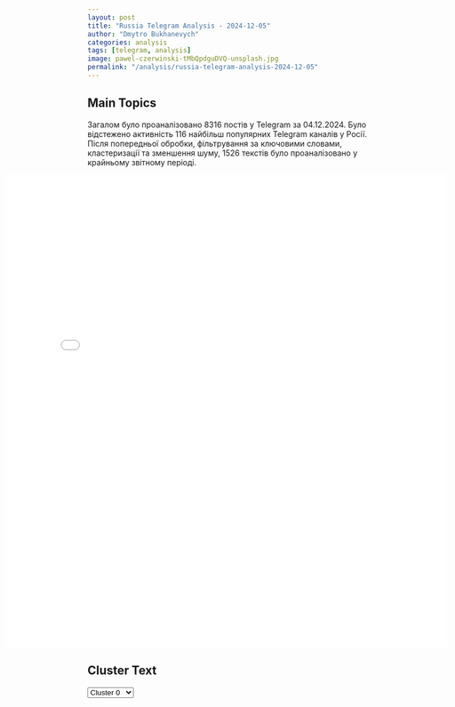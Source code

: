 ```yaml
---
layout: post
title: "Russia Telegram Analysis - 2024-12-05"
author: "Dmytro Bukhanevych"
categories: analysis
tags: [telegram, analysis]
image: pawel-czerwinski-tMbQpdguDVQ-unsplash.jpg
permalink: "/analysis/russia-telegram-analysis-2024-12-05"
---
```


<style>
    /* Adjusting iframe-container styles */
    .wide-iframe-container {
        width: calc(100% + 30vw);  /* Extending the width */
        margin-left: -15vw;       /* Negative margin to push to the left */
        overflow: hidden;         /* In case the iframe content spills over */
    }

    .wide-iframe-container iframe {
        width: 100%;  /* Making the iframe take the full width of its container */
        border: none; /* Removing any borders from the iframe */
    }

    /* Toggle mechanism */
    .hidden {
        display: none;
    }
    
    .show-content-target:checked + .show-content {
        display: block;
    }
</style>

<h2>Main Topics</h2>
<p>Загалом було проаналізовано 8316 постів у Telegram за 04.12.2024. Було відстежено активність 116 найбільш популярних Telegram каналів у Росії. Після попередньої обробки, фільтрування за ключовими словами, кластеризації та зменшення шуму, 1526 текстів було проаналізовано у крайньому звітному періоді.</p>
<!-- Embedding Main Plotly Visualization -->
<div class="wide-iframe-container">
    <iframe src="{{site.baseurl}}/visualizations/2024-12-05/fig_topics_time.html" height="850"></iframe>
</div>


<h2>Cluster Text</h2>

<!-- Dropdown to select a cluster -->
<select id="clusterSelector" onchange="displayClusterText()">
<option value="0">Cluster 0</option><option value="1">Cluster 1</option><option value="2">Cluster 2</option><option value="3">Cluster 3</option><option value="4">Cluster 4</option><option value="5">Cluster 5</option><option value="6">Cluster 6</option><option value="7">Cluster 7</option><option value="8">Cluster 8</option><option value="9">Cluster 9</option><option value="10">Cluster 10</option><option value="11">Cluster 11</option><option value="12">Cluster 12</option><option value="13">Cluster 13</option><option value="14">Cluster 14</option><option value="15">Cluster 15</option>
</select>

<!-- Display area for the selected cluster's text -->
<div id="clusterTextDisplay" class="hidden"></div>

<script type="text/javascript">
    var clusterDetails = {"0": "<b>Total Posts:</b> 176<br><b>Date:</b> 2024-12-04 22:55:32+00:00<br><b>Author:</b> radarrussiia<br><b>Link:</b> https://t.me/s/radarrussiia/15707<br><b>Subscribers:</b> 549716<br><b>Text:</b> \u0422\u0435\u043a\u0441\u0442: \u0412\u043e\u0440\u043e\u043d\u0435\u0436\u0441\u043a\u0430\u044f \u043e\u0431\u043b\u0430\u0441\u0442\u044c - \u043e\u043f\u0430\u0441\u043d\u043e\u0441\u0442\u044c \u0411\u041f\u041b\u0410.\u2757\ufe0f\u0420\u0430\u0434\u0430\u0440 \u043f\u043e \u0432\u0441\u0435\u0439 \u0420\u043e\u0441\u0441\u0438\u0438 - @radarrussiia", "1": "<b>Total Posts:</b> 311<br><b>Date:</b> 2024-12-04 05:50:01+00:00<br><b>Author:</b> rlz_the_kraken<br><b>Link:</b> https://t.me/s/rlz_the_kraken/73059<br><b>Subscribers:</b> 402962<br><b>Text:</b> \u0422\u0435\u043a\u0441\u0442: \u2757\ufe0f \u041a\u0430\u0440\u043b\u0441\u043e\u043d \u043f\u0440\u0438\u0435\u0445\u0430\u043b \u0432 \u041c\u043e\u0441\u043a\u0432\u0443, \u0447\u0442\u043e\u0431\u044b \u0432\u0437\u044f\u0442\u044c \u0438\u043d\u0442\u0435\u0440\u0432\u044c\u044e \u0441 \u041b\u0430\u0432\u0440\u043e\u0432\u044b\u043c, \u0438 \u043d\u0430\u0432\u0430\u043b\u0438\u043b \u0431\u0430\u0437\u044b:\u2796 \u0410\u0434\u043c\u0438\u043d\u0438\u0441\u0442\u0440\u0430\u0446\u0438\u044f \u0411\u0430\u0439\u0434\u0435\u043d\u0430 \u0442\u043e\u043b\u043a\u0430\u0435\u0442 \u0421\u0428\u0410 \u043a \u044f\u0434\u0435\u0440\u043d\u043e\u043c\u0443 \u043a\u043e\u043d\u0444\u043b\u0438\u043a\u0442\u0443\u2796 \u0421\u0435\u0439\u0447\u0430\u0441 \u043c\u044b \u0431\u043b\u0438\u0436\u0435 \u043a \u044f\u0434\u0435\u0440\u043d\u043e\u0439 \u0432\u043e\u0439\u043d\u0435, \u0447\u0435\u043c \u043a\u043e\u0433\u0434\u0430-\u043b\u0438\u0431\u043e \u0432 \u0438\u0441\u0442\u043e\u0440\u0438\u0438, \u0434\u0430\u0436\u0435 \u0447\u0435\u043c \u043f\u0440\u0438 \u041a\u0430\u0440\u0438\u0431\u0441\u043a\u043e\u043c \u043a\u0440\u0438\u0437\u0438\u0441\u0435\u2796 \u041d\u0438\u043a\u0442\u043e \u043d\u0435 \u0437\u0430\u043d\u0438\u043c\u0430\u0435\u0442\u0441\u044f \u0443\u0440\u0435\u0433\u0443\u043b\u0438\u0440\u043e\u0432\u0430\u043d\u0438\u0435\u043c, \u0422\u043e\u043d\u0438 \u0411\u043b\u0438\u043d\u043a\u0435\u043d \u0440\u0430\u0437\u043e\u0440\u0432\u0430\u043b \u0432\u0441\u0435 \u043a\u043e\u043d\u0442\u0430\u043a\u0442\u044b\u2796 \u041c\u044b \u043f\u044b\u0442\u0430\u043b\u0438\u0441\u044c \u0431\u043e\u043b\u044c\u0448\u0435 \u0433\u043e\u0434\u0430 \u043f\u043e\u043b\u0443\u0447\u0438\u0442\u044c \u0438\u043d\u0442\u0435\u0440\u0432\u044c\u044e \u0441 \u0417\u0435\u043b\u0435\u043d\u0441\u043a\u0438\u043c, \u043d\u043e \u0430\u043c\u0435\u0440\u0438\u043a\u0430\u043d\u0441\u043a\u043e\u0435 \u043f\u043e\u0441\u043e\u043b\u044c\u0441\u0442\u0432\u043e \u0432 \u041a\u0438\u0435\u0432\u0435 \u0437\u0430\u043f\u0440\u0435\u0442\u0438\u043b\u043e \u0435\u043c\u0443 \u0434\u0430\u0432\u0430\u0442\u044c \u0438\u043d\u0442\u0435\u0440\u0432\u044c\u044e. \u0421 CNN \u043c\u043e\u0436\u043d\u043e, \u0441 \u0422\u0430\u043a\u0435\u0440\u043e\u043c \u043d\u0435\u043b\u044c\u0437\u044f.\u2796 \u0415\u0441\u0442\u044c \u043b\u0438 \u0441\u043f\u043e\u0441\u043e\u0431 \u0432\u0435\u0440\u043d\u0443\u0442\u044c \u0420\u043e\u0441\u0441\u0438\u044e \u0441 \u0412\u043e\u0441\u0442\u043e\u043a\u0430 \u043d\u0430 \u0417\u0430\u043f\u0430\u0434?\u041e\u0447\u0435\u043d\u044c \u043b\u044e\u0431\u043e\u043f\u044b\u0442\u043d\u044b\u0435 \u0437\u0430\u044f\u0432\u043b\u0435\u043d\u0438\u044f. \u041e\u0441\u043e\u0431\u0435\u043d\u043d\u043e \u043f\u0440\u043e \u0442\u043e, \u0447\u0442\u043e \u0417\u0435\u043b\u0435\u043d\u0441\u043a\u0438\u0439, \u0441\u0442\u0440\u043e\u044f\u0449\u0438\u0439 \u0438\u0437 \u0441\u0435\u0431\u044f \u043f\u043e\u0442\u0443\u0436\u043d\u043e\u0433\u043e \u043c\u0438\u0440\u043e\u0432\u043e\u0433\u043e \u043b\u0438\u0434\u0435\u0440\u0430, \u043d\u0435 \u043c\u043e\u0436\u0435\u0442 \u0434\u0430\u0442\u044c \u0438\u043d\u0442\u0435\u0440\u0432\u044c\u044e \u0438\u0437-\u0437\u0430 \u0437\u0430\u043f\u0440\u0435\u0442\u0430 \u043f\u043e\u0441\u043e\u043b\u044c\u0441\u0442\u0432\u0430 \u0434\u0440\u0443\u0433\u043e\u0439 \u0441\u0442\u0440\u0430\u043d\u044b \ud83e\udd21\u0416\u0434\u0451\u043c \u0441\u043a\u043e\u0440\u043e\u0433\u043e \u0432\u044b\u0445\u043e\u0434\u0430 \u0441\u0430\u043c\u043e\u0433\u043e \u0438\u043d\u0442\u0435\u0440\u0432\u044c\u044e - \u0442\u0440\u0430\u043c\u043f\u0438\u0441\u0442\u044b \u0442\u0435\u043f\u0435\u0440\u044c \u043d\u0435 \"\u0433\u043e\u043b\u043e\u0441 \u0440\u0430\u0437\u0443\u043c\u0430\", \u0430 \u0431\u0443\u0434\u0443\u0449\u0430\u044f \u0432\u043b\u0430\u0441\u0442\u044c \u0421\u0428\u0410. \u041a\u0440\u0430\u043a\u0435\u043d \u0441\u043b\u0435\u0434\u0438\u0442 \u0437\u0430 \u0442\u043e\u0442\u0430\u043b\u044c\u043d\u043e\u0439 \u0438\u0437\u043e\u043b\u044f\u0446\u0438\u0435\u0439 \u0420\u043e\u0441\u0441\u0438\u0438! \u041f\u043e\u0434\u043f\u0438\u0441\u0430\u0442\u044c\u0441\u044f!", "2": "<b>Total Posts:</b> 42<br><b>Date:</b> 2024-12-04 18:30:23+00:00<br><b>Author:</b> readovkanews<br><b>Link:</b> https://t.me/s/readovkanews/90240<br><b>Subscribers:</b> 2839118<br><b>Text:</b> \u0422\u0435\u043a\u0441\u0442: \u0417\u0435\u043b\u0435\u043d\u0441\u043a\u0438\u0439 \u0440\u0430\u0441\u043f\u043e\u0440\u044f\u0434\u0438\u043b\u0441\u044f \u0432\u0432\u0435\u0441\u0442\u0438 \u0441\u0430\u043d\u043a\u0446\u0438\u0438 \u043f\u0440\u043e\u0442\u0438\u0432... \u0413\u0440\u0443\u0437\u0438\u0438\u0412 \u0432\u0435\u0447\u0435\u0440\u043d\u0435\u043c \u043e\u0431\u0440\u0430\u0449\u0435\u043d\u0438\u0438 \u0412\u043b\u0430\u0434\u0438\u043c\u0438\u0440 \u0417\u0435\u043b\u0435\u043d\u0441\u043a\u0438\u0439 \u0440\u0430\u0441\u0441\u043a\u0430\u0437\u0430\u043b, \u0447\u0442\u043e \u0440\u0430\u0441\u043f\u043e\u0440\u044f\u0434\u0438\u043b\u0441\u044f \u043f\u043e\u0434\u0433\u043e\u0442\u043e\u0432\u0438\u0442\u044c \u0441\u0430\u043d\u043a\u0446\u0438\u043e\u043d\u043d\u044b\u0435 \u0440\u0435\u0448\u0435\u043d\u0438\u044f \u043f\u0440\u043e\u0442\u0438\u0432 \u0413\u0440\u0443\u0437\u0438\u0438. \u041f\u043e \u0435\u0433\u043e \u043c\u043d\u0435\u043d\u0438\u044e, \u043d\u044b\u043d\u0435\u0448\u043d\u044f\u044f \u0432\u043b\u0430\u0441\u0442\u044c \u0432 \u0422\u0431\u0438\u043b\u0438\u0441\u0438 \u0442\u043e\u043b\u043a\u0430\u0435\u0442 \u0441\u0442\u0440\u0430\u043d\u0443 \u043d\u0430 \u00ab\u043e\u0447\u0435\u0432\u0438\u0434\u043d\u0443\u044e \u0437\u0430\u0432\u0438\u0441\u0438\u043c\u043e\u0441\u0442\u044c \u043e\u0442 \u0420\u043e\u0441\u0441\u0438\u0438\u00bb.\u041f\u043e \u0435\u0433\u043e \u0441\u043b\u043e\u0432\u0430\u043c, \u0423\u043a\u0440\u0430\u0438\u043d\u0430 \u0433\u043e\u0442\u043e\u0432\u0438\u0442 \u00ab\u044e\u0440\u0438\u0434\u0438\u0447\u0435\u0441\u043a\u0443\u044e \u0440\u0435\u0430\u043a\u0446\u0438\u044e\u00bb \u043d\u0430 \u0440\u0430\u0437\u0433\u043e\u043d\u044b \u043f\u0440\u043e\u0442\u0435\u0441\u0442\u043e\u0432 \u0438 \u0440\u0430\u0431\u043e\u0442\u0430\u0435\u0442 \u0441 \u043f\u0430\u0440\u0442\u043d\u0435\u0440\u0430\u043c\u0438 \u043d\u0430\u0434 \u043a\u043e\u043d\u043a\u0440\u0435\u0442\u043d\u044b\u043c\u0438 \u0434\u0435\u0439\u0441\u0442\u0432\u0438\u044f\u043c\u0438. \u0412 \u0441\u0432\u043e\u044e \u043e\u0447\u0435\u0440\u0435\u0434\u044c \u043f\u0440\u0435\u043c\u044c\u0435\u0440 \u0413\u0440\u0443\u0437\u0438\u0438 \u041a\u043e\u0431\u0430\u0445\u0438\u0434\u0437\u0435 \u0437\u0430\u044f\u0432\u0438\u043b, \u0447\u0442\u043e \u0432\u043b\u0430\u0441\u0442\u044c \u043d\u0435 \u0434\u043e\u043f\u0443\u0441\u0442\u0438\u0442 \u00ab\u0443\u043a\u0440\u0430\u0438\u043d\u0441\u043a\u0438\u0439 \u0441\u0446\u0435\u043d\u0430\u0440\u0438\u0439\u00bb \u0438 \u0437\u0430\u044f\u0432\u0438\u043b \u043e \u043f\u0440\u0435\u0434\u043e\u0442\u0432\u0440\u0430\u0449\u0435\u043d\u0438\u0438 \u0433\u043e\u0441\u043f\u0435\u0440\u0435\u0432\u043e\u0440\u043e\u0442\u0430.", "3": "<b>Total Posts:</b> 115<br><b>Date:</b> 2024-12-04 09:01:39+00:00<br><b>Author:</b> ssigny<br><b>Link:</b> https://t.me/s/ssigny/119415<br><b>Subscribers:</b> 504959<br><b>Text:</b> \u0422\u0435\u043a\u0441\u0442: \u0423\u043a\u0440\u0430\u0438\u043d\u0430 \u043f\u043e\u0439\u0434\u0435\u0442 \u043d\u0430 \u0442\u0435\u0440\u0440\u0438\u0442\u043e\u0440\u0438\u0430\u043b\u044c\u043d\u044b\u0435 \u0443\u0441\u0442\u0443\u043f\u043a\u0438 \u0420\u043e\u0441\u0441\u0438\u0438 \u0432 \u0441\u043e\u043e\u0442\u0432\u0435\u0442\u0441\u0442\u0432\u0438\u0438 \u0441 \u043f\u043b\u0430\u043d\u043e\u043c \u0443\u0440\u0435\u0433\u0443\u043b\u0438\u0440\u043e\u0432\u0430\u043d\u0438\u044f \u043a\u043e\u043d\u0444\u043b\u0438\u043a\u0442\u0430, \u043a\u043e\u0442\u043e\u0440\u044b\u0439 \u043c\u043e\u0436\u0435\u0442 \u043f\u0440\u0435\u0434\u043b\u043e\u0436\u0438\u0442\u044c \u0414\u043e\u043d\u0430\u043b\u044c\u0434 \u0422\u0440\u0430\u043c\u043f \u2014 Reuters \u0441\u043e \u0441\u0441\u044b\u043b\u043a\u043e\u0439 \u043d\u0430 \u0438\u0441\u0442\u043e\u0447\u043d\u0438\u043a\u0438 \u0432 \u043e\u043a\u0440\u0443\u0436\u0435\u043d\u0438\u0438 \u0438\u0437\u0431\u0440\u0430\u043d\u043d\u043e\u0433\u043e \u043f\u0440\u0435\u0437\u0438\u0434\u0435\u043d\u0442\u0430 \u0421\u0428\u0410\u0423\u0442\u043e\u0447\u043d\u044f\u0435\u0442\u0441\u044f, \u0447\u0442\u043e \u0432\u0441\u0442\u0443\u043f\u043b\u0435\u043d\u0438\u0435 \u041a\u0438\u0435\u0432\u0430 \u0432 \u041d\u0410\u0422\u041e \u0431\u0443\u0434\u0435\u0442 \u043f\u0440\u0438\u043e\u0441\u0442\u0430\u043d\u043e\u0432\u043b\u0435\u043d\u043e, \u043d\u043e \u043d\u0435 \u0441\u043d\u044f\u0442\u043e \u0441 \u043f\u043e\u0432\u0435\u0441\u0442\u043a\u0438. \u0422\u0430\u043a\u0436\u0435 \u043f\u043b\u0430\u043d \u0422\u0440\u0430\u043c\u043f\u0430 \u043f\u0440\u0435\u0434\u043f\u043e\u043b\u0430\u0433\u0430\u0435\u0442 \u0435\u0449\u0435 \u0431\u043e\u043b\u044c\u0448\u0435\u0435 \u043d\u0430\u043a\u0430\u0447\u0438\u0432\u0430\u043d\u0438\u0435 \u0423\u043a\u0440\u0430\u0438\u043d\u044b \u043e\u0440\u0443\u0436\u0438\u0435\u043c, \u0435\u0441\u043b\u0438 \u0420\u0424 \u043d\u0435 \u0441\u043e\u0433\u043b\u0430\u0441\u0438\u0442\u0441\u044f \u043d\u0430 \u0434\u043e\u0433\u043e\u0432\u043e\u0440 \u043f\u043e \u0442\u0430\u043a\u043e\u0439 \u0444\u043e\u0440\u043c\u0443\u043b\u0435. \u0421\u043e\u0432\u0435\u0442\u043d\u0438\u043a\u0438 \u0431\u0443\u0434\u0443\u0449\u0435\u0433\u043e \u0445\u043e\u0437\u044f\u0438\u043d\u0430 \u0411\u0435\u043b\u043e\u0433\u043e \u0434\u043e\u043c\u0430 \u043f\u0440\u0438\u0437\u043d\u0430\u043b\u0438, \u0447\u0442\u043e \u0434\u043e\u0441\u0442\u0438\u0436\u0435\u043d\u0438\u0435 \u0443\u0440\u0435\u0433\u0443\u043b\u0438\u0440\u043e\u0432\u0430\u043d\u0438\u044f \u0431\u0443\u0434\u0435\u0442 \u0437\u0430\u0432\u0438\u0441\u0435\u0442\u044c \u043e\u0442 \u0435\u0433\u043e \u043f\u0440\u044f\u043c\u044b\u0445 \u043a\u043e\u043d\u0442\u0430\u043a\u0442\u043e\u0432 \u0441 \u0412\u043b\u0430\u0434\u0438\u043c\u0438\u0440\u043e\u043c \u041f\u0443\u0442\u0438\u043d\u044b\u043c \u0438 \u0412\u043b\u0430\u0434\u0438\u043c\u0438\u0440\u043e\u043c \u0417\u0435\u043b\u0435\u043d\u0441\u043a\u0438\u043c.", "4": "<b>Total Posts:</b> 242<br><b>Date:</b> 2024-12-04 05:31:42+00:00<br><b>Author:</b> dva_majors<br><b>Link:</b> https://t.me/s/dva_majors/59289<br><b>Subscribers:</b> 1196748<br><b>Text:</b> \u0422\u0435\u043a\u0441\u0442: \u041c\u0438\u043d\u043e\u0431\u043e\u0440\u043e\u043d\u044b \u0420\u043e\u0441\u0441\u0438\u0438:\u0421 05.30 \u0434\u043e 07.40 \u043c\u0441\u043a \u043f\u0440\u0435\u0441\u0435\u0447\u0435\u043d\u044b \u043f\u043e\u043f\u044b\u0442\u043a\u0438 \u043a\u0438\u0435\u0432\u0441\u043a\u043e\u0433\u043e \u0440\u0435\u0436\u0438\u043c\u0430 \u0441\u043e\u0432\u0435\u0440\u0448\u0438\u0442\u044c \u0442\u0435\u0440\u0440\u043e\u0440\u0438\u0441\u0442\u0438\u0447\u0435\u0441\u043a\u0438\u0435 \u0430\u0442\u0430\u043a\u0438 c \u043f\u0440\u0438\u043c\u0435\u043d\u0435\u043d\u0438\u0435\u043c \u0411\u041f\u041b\u0410 \u0441\u0430\u043c\u043e\u043b\u0435\u0442\u043d\u043e\u0433\u043e \u0442\u0438\u043f\u0430 \u043f\u043e \u043e\u0431\u044a\u0435\u043a\u0442\u0430\u043c \u043d\u0430 \u0442\u0435\u0440\u0440\u0438\u0442\u043e\u0440\u0438\u0438 \u0420\u043e\u0441\u0441\u0438\u0439\u0441\u043a\u043e\u0439 \u0424\u0435\u0434\u0435\u0440\u0430\u0446\u0438\u0438. \u0414\u0435\u0436\u0443\u0440\u043d\u044b\u043c\u0438 \u0441\u0440\u0435\u0434\u0441\u0442\u0432\u0430\u043c\u0438 \u041f\u0412\u041e \u043f\u0435\u0440\u0435\u0445\u0432\u0430\u0447\u0435\u043d\u044b \u0438 \u0443\u043d\u0438\u0447\u0442\u043e\u0436\u0435\u043d\u044b 11 \u0443\u043a\u0440\u0430\u0438\u043d\u0441\u043a\u0438\u0445 \u0431\u0435\u0441\u043f\u0438\u043b\u043e\u0442\u043d\u044b\u0445 \u043b\u0435\u0442\u0430\u0442\u0435\u043b\u044c\u043d\u044b\u0445 \u0430\u043f\u043f\u0430\u0440\u0430\u0442\u043e\u0432. \u0428\u0435\u0441\u0442\u044c \u0411\u041f\u041b\u0410 \u0443\u043d\u0438\u0447\u0442\u043e\u0436\u0435\u043d\u044b \u043d\u0430\u0434 \u0442\u0435\u0440\u0440\u0438\u0442\u043e\u0440\u0438\u0435\u0439 \u0420\u043e\u0441\u0442\u043e\u0432\u0441\u043a\u043e\u0439 \u043e\u0431\u043b\u0430\u0441\u0442\u0438, \u0434\u0432\u0430 \u2013 \u043d\u0430\u0434 \u0442\u0435\u0440\u0440\u0438\u0442\u043e\u0440\u0438\u0435\u0439 \u041a\u0443\u0440\u0441\u043a\u043e\u0439 \u043e\u0431\u043b\u0430\u0441\u0442\u0438, \u043e\u0434\u0438\u043d \u2013 \u043d\u0430\u0434 \u0442\u0435\u0440\u0440\u0438\u0442\u043e\u0440\u0438\u0435\u0439 \u0411\u0440\u044f\u043d\u0441\u043a\u043e\u0439 \u043e\u0431\u043b\u0430\u0441\u0442\u0438, \u043e\u0434\u0438\u043d \u2013 \u043d\u0430\u0434 \u0442\u0435\u0440\u0440\u0438\u0442\u043e\u0440\u0438\u0435\u0439 \u0420\u044f\u0437\u0430\u043d\u0441\u043a\u043e\u0439 \u043e\u0431\u043b\u0430\u0441\u0442\u0438 \u0438 \u043e\u0434\u0438\u043d \u2013 \u043d\u0430\u0434 \u0442\u0435\u0440\u0440\u0438\u0442\u043e\u0440\u0438\u0435\u0439 \u041a\u0430\u043b\u0443\u0436\u0441\u043a\u043e\u0439 \u043e\u0431\u043b\u0430\u0441\u0442\u0438.\u0414\u0432\u0430 \u043c\u0430\u0439\u043e\u0440\u0430", "5": "<b>Total Posts:</b> 40<br><b>Date:</b> 2024-12-04 06:25:02+00:00<br><b>Author:</b> dimsmirnov175<br><b>Link:</b> https://t.me/s/dimsmirnov175/85335<br><b>Subscribers:</b> 342310<br><b>Text:</b> \u0422\u0435\u043a\u0441\u0442: \u041f\u043e\u0441\u0442\u043f\u0440\u0435\u0434 \u0420\u043e\u0441\u0441\u0438\u0438 \u0432 \u041e\u041e\u041d \u041d\u0435\u0431\u0435\u043d\u0437\u044f \u2013 \u043d\u0430 \u0437\u0430\u0441\u0435\u0434\u0430\u043d\u0438\u0438 \u0421\u043e\u0432\u0431\u0435\u0437\u0430 \u043f\u043e \u0441\u0438\u0442\u0443\u0430\u0446\u0438\u0438 \u0432 \u0421\u0438\u0440\u0438\u0438: \u0421 \u043f\u0435\u0440\u0432\u043e\u0433\u043e \u0434\u043d\u044f \u0442\u0435\u0440\u0430\u0442\u0430\u043a\u0438 \u0412\u0421 \u0421\u0438\u0440\u0438\u0438 \u043f\u0440\u0438 \u043f\u043e\u0434\u0434\u0435\u0440\u0436\u043a\u0435 \u0412\u041a\u0421 \u0420\u043e\u0441\u0441\u0438\u0438 \u0438 \u0434\u0440\u0443\u0433\u0438\u0445 \u0441\u043e\u044e\u0437\u043d\u0438\u043a\u043e\u0432, \u0434\u0435\u0439\u0441\u0442\u0432\u0443\u044e\u0449\u0438\u0445\u00a0\u043f\u043e \u043f\u0440\u043e\u0441\u044c\u0431\u0435 \u0437\u0430\u043a\u043e\u043d\u043d\u044b\u0445 \u0432\u043b\u0430\u0441\u0442\u0435\u0439 \u0421\u0438\u0440\u0438\u0438, \u0434\u0430\u0435\u0442 \u043e\u0442\u043f\u043e\u0440 \u0431\u043e\u0435\u0432\u0438\u043a\u0430\u043c. \u0421 \u043d\u0430\u0447\u0430\u043b\u0430 \u043e\u043f\u0435\u0440\u0430\u0446\u0438\u0438 \u043b\u0438\u043a\u0432\u0438\u0434\u0438\u0440\u043e\u0432\u0430\u043d\u043e \u043e\u043a\u043e\u043b\u043e 400 \u0442\u0435\u0440\u0440\u043e\u0440\u0438\u0441\u0442\u043e\u0432, \u0441\u0432\u044b\u0448\u0435 600 \u043f\u043e\u043b\u0443\u0447\u0438\u043b\u0438 \u0440\u0430\u043d\u0435\u043d\u0438\u044f. \u0412\u0440\u0430\u0433 \u0431\u0443\u0434\u0435\u0442 \u0440\u0430\u0437\u0431\u0438\u0442, \u043a\u0430\u043a\u0443\u044e \u0431\u044b \u043f\u043e\u0434\u0434\u0435\u0440\u0436\u043a\u0443 \u0432\u043d\u0435\u0448\u043d\u0438\u0435 \u0441\u0438\u043b\u044b \u0435\u043c\u0443 \u043d\u0438 \u043e\u043a\u0430\u0437\u044b\u0432\u0430\u043b\u0438. \u0410 \u0442\u0430\u043a\u043e\u0432\u044b\u0435, \u043d\u0435\u0441\u043e\u043c\u043d\u0435\u043d\u043d\u043e, \u0435\u0441\u0442\u044c \u2013 \u043f\u043e \u0438\u043c\u0435\u044e\u0449\u0435\u0439\u0441\u044f \u0438\u043d\u0444\u043e\u0440\u043c\u0430\u0446\u0438\u0438, \u043f\u043e\u0434\u0434\u0435\u0440\u0436\u043a\u0443 \u0442\u0435\u0440\u0440\u043e\u0440\u0438\u0441\u0442\u0430\u043c \u0432 \u0442\u043e\u0439 \u0438\u043b\u0438 \u0438\u043d\u043e\u0439 \u0441\u0442\u0435\u043f\u0435\u043d\u0438 \u043e\u043a\u0430\u0437\u044b\u0432\u0430\u044e\u0442 \u043f\u0440\u0435\u0436\u0434\u0435 \u0432\u0441\u0435\u0433\u043e \u0430\u043c\u0435\u0440\u0438\u043a\u0430\u043d\u0446\u044b \u0438 \u0438\u0445 \u0441\u043e\u044e\u0437\u043d\u0438\u043a\u0438. \u0412 \u044d\u0442\u043e\u043c \u043a\u043e\u043d\u0442\u0435\u043a\u0441\u0442\u0435 \u0445\u043e\u0442\u0435\u043b\u0438 \u043e\u0431\u0440\u0430\u0442\u0438\u0442\u044c \u043e\u0441\u043e\u0431\u043e\u0435 \u0432\u043d\u0438\u043c\u0430\u043d\u0438\u0435 \u043d\u0430 \u043f\u0440\u043e\u0441\u043b\u0435\u0436\u0438\u0432\u0430\u0435\u043c\u044b\u0439 \u0441\u043b\u0435\u0434 \u0413\u043b\u0430\u0432\u043d\u043e\u0433\u043e \u0443\u043f\u0440\u0430\u0432\u043b\u0435\u043d\u0438\u044f \u0440\u0430\u0437\u0432\u0435\u0434\u043a\u0438 \u0423\u043a\u0440\u0430\u0438\u043d\u044b \u0432 \u043e\u0440\u0433\u0430\u043d\u0438\u0437\u0430\u0446\u0438\u0438 \u0431\u043e\u0435\u0432\u043e\u0439 \u0434\u0435\u044f\u0442\u0435\u043b\u044c\u043d\u043e\u0441\u0442\u0438 \u0438 \u0441\u043d\u0430\u0431\u0436\u0435\u043d\u0438\u0438 \u043e\u0440\u0443\u0436\u0438\u0435\u043c \u0431\u043e\u0435\u0432\u0438\u043a\u043e\u0432, \u0434\u0435\u0439\u0441\u0442\u0432\u0443\u044e\u0449\u0438\u0445 \u043d\u0430 \u0441\u0435\u0432\u0435\u0440\u043e-\u0437\u0430\u043f\u0430\u0434\u0435 \u0421\u0438\u0440\u0438\u0438. \u0412\u0437\u0430\u0438\u043c\u043e\u0434\u0435\u0439\u0441\u0442\u0432\u0438\u0435 \u0443\u043a\u0440\u0430\u0438\u043d\u0441\u043a\u0438\u0445 \u0438 \u0441\u0438\u0440\u0438\u0439\u0441\u043a\u0438\u0445 \u0442\u0435\u0440\u0440\u043e\u0440\u0438\u0441\u0442\u043e\u0432, \u0434\u0432\u0438\u0436\u0438\u043c\u044b\u0445 \u043d\u0435\u043d\u0430\u0432\u0438\u0441\u0442\u044c\u044e \u043a \u0420\u043e\u0441\u0441\u0438\u0438 \u0438 \u0421\u0438\u0440\u0438\u0438, \u0438\u0434\u0435\u0442 \u043a\u0430\u043a \u043f\u043e \u0432\u043e\u043f\u0440\u043e\u0441\u0430\u043c \u0432\u0435\u0440\u0431\u043e\u0432\u043a\u0438 \u0431\u043e\u0435\u0432\u0438\u043a\u043e\u0432 \u0432 \u0440\u044f\u0434\u044b \u0412\u0421\u0423, \u0442\u0430\u043a \u0438 \u0434\u043b\u044f \u0441\u043e\u0432\u0435\u0440\u0448\u0435\u043d\u0438\u044f \u0430\u0442\u0430\u043a \u043f\u0440\u043e\u0442\u0438\u0432 \u0440\u043e\u0441\u0441\u0438\u0439\u0441\u043a\u0438\u0445 \u0438 \u0441\u0438\u0440\u0438\u0439\u0441\u043a\u0438\u0445 \u0432\u043e\u0435\u043d\u043d\u044b\u0445 \u0432 \u0421\u0438\u0440\u0438\u0438.\u041f\u043e\u0434\u043f\u0438\u0448\u0438\u0441\u044c \u043d\u0430 \u041f\u0423\u041b N3", "6": "<b>Total Posts:</b> 196<br><b>Date:</b> 2024-12-04 13:55:18+00:00<br><b>Author:</b> vmoskva<br><b>Link:</b> https://t.me/s/vmoskva/11785<br><b>Subscribers:</b> 372281<br><b>Text:</b> \u0422\u0435\u043a\u0441\u0442: \ud83c\uddf7\ud83c\uddfa \u041f\u0440\u0435\u0437\u0438\u0434\u0435\u043d\u0442 \u0420\u043e\u0441\u0441\u0438\u0438 \u0412\u043b\u0430\u0434\u0438\u043c\u0438\u0440 \u041f\u0443\u0442\u0438\u043d \u043f\u0440\u0438\u043d\u044f\u043b \u0443\u0447\u0430\u0441\u0442\u0438\u0435 \u0432 \u0444\u043e\u0440\u0443\u043c\u0435 \u00ab\u0420\u043e\u0441\u0441\u0438\u044f \u0437\u043e\u0432\u0451\u0442!\u00bb. \u0413\u043b\u0430\u0432\u043d\u043e\u0435 \u0438\u0437 \u0437\u0430\u044f\u0432\u043b\u0435\u043d\u0438\u0439: \u270d\ufe0f\u0420\u043e\u0441\u0441\u0438\u0438 \u0445\u043e\u0442\u0435\u043b\u0438 \u043d\u0430\u043d\u0435\u0441\u0442\u0438 \u0441\u0442\u0440\u0430\u0442\u0435\u0433\u0438\u0447\u0435\u0441\u043a\u043e\u0435 \u043f\u043e\u0440\u0430\u0436\u0435\u043d\u0438\u0435, \u0432 \u0442\u043e\u043c \u0447\u0438\u0441\u043b\u0435 \u0432 \u044d\u043a\u043e\u043d\u043e\u043c\u0438\u043a\u0435, \u043d\u043e \u044d\u0442\u0438 \u043f\u043b\u0430\u043d\u044b \u043f\u043e\u0442\u0435\u0440\u043f\u0435\u043b\u0438 \u043a\u0440\u0430\u0445;\u270d\ufe0f\u042d\u043a\u043e\u043d\u043e\u043c\u0438\u043a\u0430 \u0441\u0442\u0440\u0430\u043d\u044b \u043f\u043e \u0438\u0442\u043e\u0433\u0430\u043c 2024 \u0433\u043e\u0434\u0430 \u0432\u044b\u0440\u0430\u0441\u0442\u0435\u0442 \u043d\u0430 4%, \u0430 \u0435\u0432\u0440\u043e\u0437\u043e\u043d\u044b \u2014 \u043d\u0430 1%;\u270d\ufe0f\u0418\u043d\u0442\u0435\u0440\u0435\u0441 \u043a \u0446\u0435\u043d\u043d\u044b\u043c \u0431\u0443\u043c\u0430\u0433\u0430\u043c \u043f\u0440\u043e\u044f\u0432\u043b\u044f\u044e\u0442 \u0431\u043e\u043b\u0435\u0435 32 \u043c\u0438\u043b\u043b\u0438\u043e\u043d\u043e\u0432 \u0440\u043e\u0441\u0441\u0438\u044f\u043d;\u270d\ufe0f\u0412 \u0441\u0442\u0440\u0430\u043d\u0435 \u0440\u0435\u043a\u043e\u0440\u0434\u043d\u043e \u043d\u0438\u0437\u043a\u0438\u0435 \u043f\u043e\u043a\u0430\u0437\u0430\u0442\u0435\u043b\u0438 \u0431\u0435\u0437\u0440\u0430\u0431\u043e\u0442\u0438\u0446\u044b \u2014 2,3%;\u270d\ufe0f\u0421 1 \u0438\u044e\u043b\u044f 2025 \u0433\u043e\u0434\u0430 \u0440\u0430\u0441\u0447\u0435\u0442\u044b \u0441 \u043f\u043e\u043c\u043e\u0449\u044c\u044e \u0446\u0438\u0444\u0440\u043e\u0432\u043e\u0433\u043e \u0440\u0443\u0431\u043b\u044f \u0432 \u0441\u0442\u0440\u0430\u043d\u0435 \u0434\u043e\u043b\u0436\u043d\u044b \u0431\u044b\u0442\u044c \u0432\u043e\u0437\u043c\u043e\u0436\u043d\u044b \u043f\u043e \u0432\u0441\u0435\u0439 \u0420\u043e\u0441\u0441\u0438\u0438;\u270d\ufe0f\u0418\u043d\u0444\u043b\u044f\u0446\u0438\u044f \u0432 \u0420\u043e\u0441\u0441\u0438\u0438 \u043f\u043e \u0438\u0442\u043e\u0433\u0430\u043c \u0433\u043e\u0434\u0430 \u0441\u043e\u0441\u0442\u0430\u0432\u0438\u043b\u0430 8,8%;\u270d\ufe0f\u0423 \u0420\u043e\u0441\u0441\u0438\u0438 \u0441 \u0413\u0435\u0440\u043c\u0430\u043d\u0438\u0435\u0439 \u043d\u0430 \u043f\u0440\u043e\u0442\u044f\u0436\u0435\u043d\u0438\u0438 10 \u043b\u0435\u0442 \u0431\u044b\u043b\u0438 \u0445\u043e\u0440\u043e\u0448\u0438\u0435 \u043e\u0442\u043d\u043e\u0448\u0435\u043d\u0438\u044f \u0438 \u0432\u0437\u0430\u0438\u043c\u043e\u043f\u043e\u043d\u0438\u043c\u0430\u043d\u0438\u0435;\u2764\ufe0f\u2764\ufe0f \u041f\u043e\u0434\u043f\u0438\u0448\u0438\u0441\u044c \u043d\u0430 \u00ab\u0412\u0435\u0447\u0435\u0440\u043d\u044e\u044e \u041c\u043e\u0441\u043a\u0432\u0443\u00bb", "7": "<b>Total Posts:</b> 16<br><b>Date:</b> 2024-12-04 13:06:59+00:00<br><b>Author:</b> tass_agency<br><b>Link:</b> https://t.me/s/tass_agency/288964<br><b>Subscribers:</b> 494516<br><b>Text:</b> \u0422\u0435\u043a\u0441\u0442: \u2757\ufe0f \u042d\u043a\u043e\u043d\u043e\u043c\u0438\u043a\u0430 \u0420\u043e\u0441\u0441\u0438\u0438 \u043f\u043e \u0438\u0442\u043e\u0433\u0430\u043c \u044d\u0442\u043e\u0433\u043e \u0433\u043e\u0434\u0430 \u0432\u044b\u0440\u0430\u0441\u0442\u0435\u0442 \u043d\u0430 4%, \u0430 \u0435\u0432\u0440\u043e\u0437\u043e\u043d\u044b \u2014 \u0442\u043e\u043b\u044c\u043a\u043e \u043d\u0430 1%, \u0443\u043a\u0430\u0437\u0430\u043b \u041f\u0443\u0442\u0438\u043d.", "8": "<b>Total Posts:</b> 16<br><b>Date:</b> 2024-12-04 13:16:51+00:00<br><b>Author:</b> ssigny<br><b>Link:</b> https://t.me/s/ssigny/119473<br><b>Subscribers:</b> 504959<br><b>Text:</b> \u0422\u0435\u043a\u0441\u0442: \u041d\u0430 \u043f\u043b\u0435\u043d\u0430\u0440\u043d\u043e\u043c \u0437\u0430\u0441\u0435\u0434\u0430\u043d\u0438\u0438 \u0438\u043d\u0432\u0435\u0441\u0442\u0444\u043e\u0440\u0443\u043c\u0430 \u0412\u0422\u0411 \"\u0420\u043e\u0441\u0441\u0438\u044f \u0437\u043e\u0432\u0435\u0442!\"  \u0412\u043b\u0430\u0434\u0438\u043c\u0438\u0440 \u041f\u0443\u0442\u0438\u043d \u043d\u0430\u0437\u0432\u0430\u043b \u0433\u043b\u0430\u0432\u043d\u044b\u043c \u043e\u0442\u0432\u0435\u0442\u043e\u043c \u043d\u0430 \u0438\u043d\u0444\u043b\u044f\u0446\u0438\u043e\u043d\u043d\u044b\u0439 \u0432\u044b\u0437\u043e\u0432 \u0440\u043e\u0441\u0442 \u043f\u0440\u0435\u0434\u043b\u043e\u0436\u0435\u043d\u0438\u044f \u0442\u043e\u0432\u0430\u0440\u043e\u0432 \u0438 \u0443\u0441\u043b\u0443\u0433.\u041d\u0435\u043e\u0431\u0445\u043e\u0434\u0438\u043c\u043e \u043f\u0440\u0430\u0432\u0438\u043b\u044c\u043d\u043e, \u0441 \u0443\u043c\u043e\u043c \u0438\u0441\u043f\u043e\u043b\u044c\u0437\u043e\u0432\u0430\u0442\u044c \u0432\u0441\u0435 \u0438\u043d\u0441\u0442\u0440\u0443\u043c\u0435\u043d\u0442\u044b \u0431\u043e\u0440\u044c\u0431\u044b \u0441 \u0438\u043d\u0444\u043b\u044f\u0446\u0438\u0435\u0439, \u043d\u0435 \u0434\u043e\u043f\u0443\u0441\u043a\u0430\u0442\u044c \u0441\u0442\u0440\u0443\u043a\u0442\u0443\u0440\u043d\u044b\u0445 \u043f\u0435\u0440\u0435\u0433\u0438\u0431\u043e\u0432, \u043e\u0442\u043c\u0435\u0442\u0438\u043b \u043f\u0440\u0435\u0437\u0438\u0434\u0435\u043d\u0442.", "9": "<b>Total Posts:</b> 24<br><b>Date:</b> 2024-12-04 08:39:45+00:00<br><b>Author:</b> meduzalive<br><b>Link:</b> https://t.me/s/meduzalive/117955<br><b>Subscribers:</b> 1272919<br><b>Text:</b> \u0422\u0435\u043a\u0441\u0442: \u0410\u0434\u0432\u043e\u043a\u0430\u0442\u044b \u0422\u0440\u0430\u043c\u043f\u0430 \u043f\u043e\u043f\u0440\u043e\u0441\u0438\u043b\u0438 \u043e\u0442\u043a\u043b\u043e\u043d\u0438\u0442\u044c \u043e\u0431\u0432\u0438\u043d\u0435\u043d\u0438\u0435 \u043f\u043e \u0434\u0435\u043b\u0443 \u043e \u0432\u044b\u043f\u043b\u0430\u0442\u0430\u0445 \u043f\u043e\u0440\u043d\u043e\u0430\u043a\u0442\u0440\u0438\u0441\u0435 \u0421\u0442\u043e\u0440\u043c\u0438 \u0414\u0435\u043d\u0438\u044d\u043b\u0441. \u041e\u043d\u0438 \u0441\u043e\u0441\u043b\u0430\u043b\u0438\u0441\u044c \u043d\u0430 \u0443\u043a\u0430\u0437 \u043e \u043f\u043e\u043c\u0438\u043b\u043e\u0432\u0430\u043d\u0438\u0438 \u0425\u0430\u043d\u0442\u0435\u0440\u0430 \u0411\u0430\u0439\u0434\u0435\u043d\u0430\u0417\u0430\u0449\u0438\u0442\u0430 \u0422\u0440\u0430\u043c\u043f\u0430 \u0441\u0447\u0438\u0442\u0430\u0435\u0442, \u0447\u0442\u043e \u043e\u043d \u0431\u044b\u043b \u043d\u0435\u0441\u043f\u0440\u0430\u0432\u0435\u0434\u043b\u0438\u0432\u043e \u043f\u0440\u0435\u0441\u043b\u0435\u0434\u0443\u0435\u043c \u043f\u0440\u043e\u043a\u0443\u0440\u043e\u0440\u0430\u043c\u0438. \u041f\u0435\u0440\u0432\u044b\u0435 \u0441\u0442\u0440\u0430\u043d\u0438\u0446\u044b \u0437\u0430\u044f\u0432\u043b\u0435\u043d\u0438\u044f \u0430\u0434\u0432\u043e\u043a\u0430\u0442\u043e\u0432 \u00ab\u0432 \u0437\u043d\u0430\u0447\u0438\u0442\u0435\u043b\u044c\u043d\u043e\u0439 \u0441\u0442\u0435\u043f\u0435\u043d\u0438\u00bb \u043e\u043f\u0438\u0440\u0430\u044e\u0442\u0441\u044f \u043d\u0430 \u0434\u043e\u043a\u0443\u043c\u0435\u043d\u0442 \u043e \u043f\u043e\u043c\u0438\u043b\u043e\u0432\u0430\u043d\u0438\u0438 \u0425\u0430\u043d\u0442\u0435\u0440\u0430 \u0411\u0430\u0439\u0434\u0435\u043d\u0430, \u0432 \u043a\u043e\u0442\u043e\u0440\u043e\u043c \u0434\u0435\u0439\u0441\u0442\u0432\u0443\u044e\u0449\u0438\u0439 \u043f\u0440\u0435\u0437\u0438\u0434\u0435\u043d\u0442 \u043d\u0430\u0437\u044b\u0432\u0430\u0435\u0442 \u043f\u0440\u0435\u0441\u043b\u0435\u0434\u043e\u0432\u0430\u043d\u0438\u0435 \u0441\u0432\u043e\u0435\u0433\u043e \u0441\u044b\u043d\u0430 \u043f\u043e\u043b\u0438\u0442\u0438\u0447\u0435\u0441\u043a\u0438\u043c. \u0410\u0434\u0432\u043e\u043a\u0430\u0442\u044b \u0422\u0440\u0430\u043c\u043f\u0430 \u0441\u0447\u0438\u0442\u0430\u044e\u0442, \u0447\u0442\u043e \u043e\u043a\u0440\u0443\u0436\u043d\u043e\u0439 \u043f\u0440\u043e\u043a\u0443\u0440\u043e\u0440 \u041d\u044c\u044e-\u0419\u043e\u0440\u043a\u0430 \u042d\u043b\u0432\u0438\u043d \u0411\u0440\u044d\u0433\u0433 \u0437\u0430\u043d\u0438\u043c\u0430\u043b\u0441\u044f \u00ab\u0438\u043c\u0435\u043d\u043d\u043e \u0442\u0435\u043c \u0442\u0438\u043f\u043e\u043c \u043f\u043e\u043b\u0438\u0442\u0438\u0447\u0435\u0441\u043a\u043e\u0433\u043e \u0442\u0435\u0430\u0442\u0440\u0430\u00bb, \u043a\u043e\u0442\u043e\u0440\u044b\u0439 \u043e\u0441\u0443\u0434\u0438\u043b \u0411\u0430\u0439\u0434\u0435\u043d. \u0417\u0430\u0449\u0438\u0442\u0430 \u0438\u0437\u0431\u0440\u0430\u043d\u043d\u043e\u0433\u043e \u043f\u0440\u0435\u0437\u0438\u0434\u0435\u043d\u0442\u0430 \u0442\u0430\u043a\u0436\u0435 \u0443\u043f\u043e\u043c\u0438\u043d\u0430\u0435\u0442 \u043b\u043e\u0436\u043d\u044b\u0435 \u043f\u043e\u043a\u0430\u0437\u0430\u043d\u0438\u044f \u043a\u043b\u044e\u0447\u0435\u0432\u043e\u0433\u043e \u0441\u0432\u0438\u0434\u0435\u0442\u0435\u043b\u044f \u0438 \u043f\u043e\u0431\u0435\u0434\u0443 \u0422\u0440\u0430\u043c\u043f\u0430 \u043d\u0430 \u0432\u044b\u0431\u043e\u0440\u0430\u0445 \u0432 \u043a\u0430\u0447\u0435\u0441\u0442\u0432\u0435 \u0430\u0440\u0433\u0443\u043c\u0435\u043d\u0442\u043e\u0432 \u0432 \u043f\u043e\u043b\u044c\u0437\u0443 \u043e\u0442\u043a\u043b\u043e\u043d\u0435\u043d\u0438\u044f \u043e\u0431\u0432\u0438\u043d\u0435\u043d\u0438\u0439.", "10": "<b>Total Posts:</b> 30<br><b>Date:</b> 2024-12-04 16:01:04+00:00<br><b>Author:</b> novosti_voinaa<br><b>Link:</b> https://t.me/s/novosti_voinaa/26228<br><b>Subscribers:</b> 3238051<br><b>Text:</b> \u0422\u0435\u043a\u0441\u0442: \u0413\u043b\u0430\u0432\u0430 \u0427\u0435\u0447\u043d\u0438 \u0420\u0430\u043c\u0437\u0430\u043d \u041a\u0430\u0434\u044b\u0440\u043e\u0432 \u0441\u0435\u0433\u043e\u0434\u043d\u044f \u043f\u0440\u0435\u0434\u0441\u0442\u0430\u043b \u0432\u043e \u0432\u0441\u0435\u043c \"\u043a\u0430\u0432\u043a\u0430\u0437\u0441\u043a\u043e\u043c \u0431\u043b\u0435\u0441\u043a\u0435\": \u043f\u0440\u0438\u0435\u0445\u0430\u043b \u043d\u0430 \"\u043f\u0440\u044f\u043c\u0443\u044e \u043b\u0438\u043d\u0438\u044e\" \u043d\u0430 \u0442\u0440\u043e\u0444\u0435\u0439\u043d\u043e\u0439 \u0430\u043c\u0435\u0440\u0438\u043a\u0430\u043d\u0441\u043a\u043e\u0439 \u0431\u0440\u043e\u043d\u0435\u043c\u0430\u0448\u0438\u043d\u0435 \"\u0411\u0440\u044d\u0434\u043b\u0438\" \u0438 \u043f\u0440\u0438\u0432\u0435\u0437 \u0441 \u0441\u043e\u0431\u043e\u0439 \u0443\u043a\u0440\u0430\u0438\u043d\u0441\u043a\u0438\u0445 \u043f\u043b\u0435\u043d\u043d\u044b\u0445.\u041f\u043e \u0432\u0441\u0435\u0439 \u0432\u0438\u0434\u0438\u043c\u043e\u0441\u0442\u0438, \u044d\u0442\u043e \u0431\u044b\u043b \u0435\u0433\u043e \u043e\u0442\u0432\u0435\u0442 \u043d\u0430 \u043d\u043e\u0447\u043d\u043e\u0439 \u0443\u0434\u0430\u0440 \u043f\u043e \u043a\u0430\u0437\u0430\u0440\u043c\u0430\u043c \u0432 \u0413\u0440\u043e\u0437\u043d\u043e\u043c \u0443\u043a\u0440\u0430\u0438\u043d\u0441\u043a\u043e\u0433\u043e \u0431\u0435\u0441\u043f\u0438\u043b\u043e\u0442\u043d\u0438\u043a\u0430. \u0421\u043e\u0431\u0441\u0442\u0432\u0435\u043d\u043d\u043e, \u043e\u043d \u044d\u0442\u043e\u0433\u043e \u0438 \u043d\u0435 \u0441\u043a\u0440\u044b\u0432\u0430\u043b \u2013 \u0441\u043e\u043e\u0431\u0449\u0438\u043b, \u0447\u0442\u043e \u043f\u0440\u0438\u043a\u0430\u0437\u0430\u043b \u0432\u044b\u0441\u0442\u0430\u0432\u0438\u0442\u044c \u043f\u043b\u0435\u043d\u043d\u044b\u0445 \u043d\u0430 \"\u043a\u0440\u044b\u0448\u0438 \u043e\u0431\u044a\u0435\u043a\u0442\u043e\u0432, \u0447\u0442\u043e\u0431\u044b \u043e\u0445\u0440\u0430\u043d\u044f\u043b\u0438\" \u043e\u0442 \u0430\u0442\u0430\u043a \u0411\u041f\u041b\u0410. \u041d\u0430 \u0432\u0438\u0434\u0435\u043e \u0432\u0441\u0442\u0440\u0435\u0447\u0438 \u0441 \u043f\u043b\u0435\u043d\u043d\u044b\u043c\u0438 \u041a\u0430\u0434\u044b\u0440\u043e\u0432 \u0442\u0430\u043a\u0436\u0435 \u043f\u0440\u0435\u0434\u043b\u043e\u0436\u0438\u043b \u043e\u0434\u043d\u043e\u043c\u0443 \u0438\u0437 \u043d\u0438\u0445 \u0443\u0431\u0438\u0442\u044c \u0441\u0435\u0431\u044f: \"\u041b\u0443\u0447\u0448\u0435 \u0431\u044b \u0443\u043c\u0435\u0440 \u0442\u0430\u043c, \u0447\u0435\u043c \u043f\u043e\u043f\u0430\u043b \u0432 \u043f\u043b\u0435\u043d, \u0434\u043e\u043d. \u0415\u0441\u043b\u0438 \u0442\u044b \u0442\u0430\u043a\u043e\u0439 \u0432\u043e\u0438\u043d. \u042f \u0442\u0435\u0431\u0435 \u0441\u0435\u0439\u0447\u0430\u0441 \u0434\u0430\u043c \u043f\u0438\u0441\u0442\u043e\u043b\u0435\u0442, \u0437\u0430\u0441\u0442\u0440\u0435\u043b\u0438\u0448\u044c\u0441\u044f?\" \u041f\u043b\u0435\u043d\u043d\u044b\u0439 \u043e\u0442\u0432\u0435\u0442\u0438\u043b \u043e\u0442\u0440\u0438\u0446\u0430\u0442\u0435\u043b\u044c\u043d\u043e.\u0422\u0443\u0442 \u0432\u0441\u0435 \u043f\u043e\u043d\u044f\u0442\u043d\u043e, \u043e\u0441\u0442\u0430\u0435\u0442\u0441\u044f \u043e\u0434\u0438\u043d \u0432\u043e\u043f\u0440\u043e\u0441: \u043f\u043e\u0447\u0435\u043c\u0443 \u0431\u044b \u0420\u0430\u043c\u0437\u0430\u043d\u0443 \u0410\u0445\u043c\u0430\u0442\u043e\u0432\u0438\u0447\u0443 \u043d\u0435 \u043f\u0440\u0438\u0435\u0445\u0430\u0442\u044c \u0432 \u041a\u0443\u0440\u0441\u043a\u0443\u044e \u043e\u0431\u043b\u0430\u0441\u0442\u044c \u043d\u0430 \"\u0410\u0440\u043c\u0430\u0442\u0435\"?\u041f\u043e\u0434\u043f\u0438\u0441\u0430\u0442\u044c\u0441\u044f \u043d\u0430 \u0421\u041c\u0418", "11": "<b>Total Posts:</b> 11<br><b>Date:</b> 2024-12-04 07:08:15+00:00<br><b>Author:</b> ivan_utenkov13<br><b>Link:</b> https://t.me/s/ivan_utenkov13/63455<br><b>Subscribers:</b> 400250<br><b>Text:</b> \u0422\u0435\u043a\u0441\u0442: \u2757\ufe0f\u0428\u043e\u043a\u0438\u0440\u0443\u044e\u0449\u0438\u0435 \u043f\u0440\u043e\u0433\u043d\u043e\u0437\u044b \u043d\u0430 2025 \u0433\u043e\u0434 \u0441\u0434\u0435\u043b\u0430\u043b \u0434\u0430\u0442\u0441\u043a\u0438\u0439 Saxo Bank: \u0442\u0430\u043c \u043f\u0440\u0435\u0434\u0440\u0435\u043a\u0430\u044e\u0442 \u043f\u0430\u0434\u0435\u043d\u0438\u0435 \u0434\u043e\u043b\u043b\u0430\u0440\u0430 \u0438\u0437-\u0437\u0430 \u0422\u0440\u0430\u043c\u043f\u0430 \u0438 \u0443\u0441\u043f\u0435\u0448\u043d\u0443\u044e \"\u043f\u0435\u0447\u0430\u0442\u044c\" \u0447\u0435\u043b\u043e\u0432\u0435\u0447\u0435\u0441\u043a\u0438\u0445 \u043e\u0440\u0433\u0430\u043d\u043e\u0432.\u2014 \u041d\u043e\u0432\u044b\u0439 \u0441\u0440\u043e\u043a \u0422\u0440\u0430\u043c\u043f\u0430 \"\u0432\u0437\u043e\u0440\u0432\u0435\u0442\" \u0434\u043e\u043b\u043b\u0430\u0440: \u043d\u0430 \u043d\u0435\u043c \u043d\u0435\u0433\u0430\u0442\u0438\u0432\u043d\u043e \u0441\u043a\u0430\u0436\u0435\u0442\u0441\u044f \u043f\u0435\u0440\u0435\u0441\u043c\u043e\u0442\u0440 \u0442\u043e\u0440\u0433\u043e\u0432\u044b\u0445 \u043e\u0442\u043d\u043e\u0448\u0435\u043d\u0438\u0439 \u0421\u0428\u0410 \u0441 \u0434\u0440\u0443\u0433\u0438\u043c\u0438 \u0441\u0442\u0440\u0430\u043d\u0430\u043c\u0438, \u0430 \u0442\u0430\u043a\u0436\u0435 \u0432\u0432\u0435\u0434\u0435\u043d\u0438\u0435 \u043d\u043e\u0432\u044b\u0445 \u043f\u043e\u0448\u043b\u0438\u043d \u043d\u0430 \u0438\u043c\u043f\u043e\u0440\u0442 \u0442\u043e\u0432\u0430\u0440\u043e\u0432 \u0432 \u0421\u0428\u0410;\u2014 \u0412 \u0440\u0435\u0437\u0443\u043b\u044c\u0442\u0430\u0442\u0435 \u0437\u0430\u043f\u0443\u0449\u0435\u043d\u043d\u044b\u0445 \u0422\u0440\u0430\u043c\u043f\u043e\u043c \u0438\u0437\u043c\u0435\u043d\u0435\u043d\u0438\u0439 \u041a\u0438\u0442\u0430\u0439 \u0432\u044b\u0434\u0435\u043b\u0438\u0442 50 \u0442\u0440\u043b\u043d \u044e\u0430\u043d\u0435\u0439 \u043d\u0430 \u0441\u0442\u0438\u043c\u0443\u043b\u0438\u0440\u043e\u0432\u0430\u043d\u0438\u0435 \u044d\u043a\u043e\u043d\u043e\u043c\u0438\u043a\u0438;\u2014 NVIDIA \u043f\u043e \u043a\u0430\u043f\u0438\u0442\u0430\u043b\u0438\u0437\u0430\u0446\u0438\u0438 \u0441\u0442\u0430\u043d\u0435\u0442 \u043a\u0430\u043a \u0434\u0432\u0435 Apple \u0431\u043b\u0430\u0433\u043e\u0434\u0430\u0440\u044f \u0440\u0430\u0437\u0440\u0430\u0431\u043e\u0442\u043a\u0435 \u043d\u043e\u0432\u043e\u0433\u043e \u0447\u0438\u043f\u0430;\u2014 \u042d\u043b\u0435\u043a\u0442\u0440\u043e\u043c\u043e\u0431\u0438\u043b\u0438 \u0441\u0442\u0430\u043d\u043e\u0432\u044f\u0442\u0441\u044f \u0432\u0441\u0435 \u0431\u043e\u043b\u0435\u0435 \u0434\u043e\u0441\u0442\u0443\u043f\u043d\u044b\u043c\u0438, \u0438\u0437-\u0437\u0430 \u044d\u0442\u043e\u0433\u043e \u0430\u043b\u044c\u044f\u043d\u0441 \u043f\u0440\u043e\u0438\u0437\u0432\u043e\u0434\u0438\u0442\u0435\u043b\u0435\u0439 \u043d\u0435\u0444\u0442\u0438 \u041e\u041f\u0415\u041a \u043c\u043e\u0436\u0435\u0442 \u0441\u0442\u0430\u0442\u044c \"\u043d\u0435\u0430\u043a\u0442\u0443\u0430\u043b\u044c\u043d\u044b\u043c\" \u0432 2025 \u0433\u043e\u0434\u0443, \u043f\u043e\u043b\u0430\u0433\u0430\u044e\u0442 \u044d\u043a\u0441\u043f\u0435\u0440\u0442\u044b \u0431\u0430\u043d\u043a\u0430;\u2014 \u0423\u0447\u0435\u043d\u044b\u0435 \u0443\u0441\u043f\u0435\u0448\u043d\u043e \u00ab\u043d\u0430\u043f\u0435\u0447\u0430\u0442\u0430\u044e\u0442\u00bb \u0447\u0435\u043b\u043e\u0432\u0435\u0447\u0435\u0441\u043a\u043e\u0435 \u0441\u0435\u0440\u0434\u0446\u0435, \u0438\u0441\u043f\u043e\u043b\u044c\u0437\u0443\u044f \u0442\u0435\u0445\u043d\u043e\u043b\u043e\u0433\u0438\u044e 3D-\u0431\u0438\u043e\u043f\u0435\u0447\u0430\u0442\u0438. \u042d\u0442\u043e \u043e\u0442\u043a\u0440\u043e\u0435\u0442 \u043f\u0443\u0442\u044c \u043a \u0443\u0432\u0435\u043b\u0438\u0447\u0435\u043d\u0438\u044e \u043f\u0440\u043e\u0434\u043e\u043b\u0436\u0438\u0442\u0435\u043b\u044c\u043d\u043e\u0441\u0442\u0438 \u0436\u0438\u0437\u043d\u0438 \u0447\u0435\u043b\u043e\u0432\u0435\u043a\u0430 \u0438 \u0432\u043e\u0437\u043c\u043e\u0436\u043d\u043e\u0441\u0442\u044c \u0437\u0430\u043c\u0435\u043d\u044f\u0442\u044c \u043f\u043e\u0432\u0440\u0435\u0436\u0434\u0435\u043d\u043d\u044b\u0435 \u043e\u0440\u0433\u0430\u043d\u044b.\u2757\ufe0f\u0418\u043d\u0444\u043e\u0440\u043c\u0430\u0446\u0438\u044f 24/7", "12": "<b>Total Posts:</b> 13<br><b>Date:</b> 2024-12-04 14:20:43+00:00<br><b>Author:</b> bbbreaking<br><b>Link:</b> https://t.me/s/bbbreaking/195356<br><b>Subscribers:</b> 1839160<br><b>Text:</b> \u0422\u0435\u043a\u0441\u0442: \u2757\ufe0f\u0413\u043e\u0441\u0441\u0435\u043a\u0440\u0435\u0442\u0430\u0440\u044c \u0421\u0428\u0410 \u0411\u043b\u0438\u043d\u043a\u0435\u043d \u043f\u0440\u0438\u0437\u0432\u0430\u043b \u0423\u043a\u0440\u0430\u0438\u043d\u0443 \u043f\u0440\u0438\u043d\u044f\u0442\u044c \"\u043d\u0435\u043f\u0440\u043e\u0441\u0442\u044b\u0435, \u043d\u043e \u043d\u0435\u043e\u0431\u0445\u043e\u0434\u0438\u043c\u044b\u0435\" \u0440\u0435\u0448\u0435\u043d\u0438\u044f \u043f\u043e \u043c\u043e\u0431\u0438\u043b\u0438\u0437\u0430\u0446\u0438\u0438.\"\u041c\u043e\u0431\u0438\u043b\u0438\u0437\u0430\u0446\u0438\u044f. \u042d\u0442\u043e \u043e\u0447\u0435\u043d\u044c \u0432\u0430\u0436\u043d\u043e, \u043f\u043e\u0442\u043e\u043c\u0443 \u0447\u0442\u043e \u0434\u0430\u0436\u0435 \u043f\u0440\u0438 \u043d\u0430\u043b\u0438\u0447\u0438\u0438 \u0434\u0435\u043d\u0435\u0433, \u0431\u043e\u0435\u043f\u0440\u0438\u043f\u0430\u0441\u043e\u0432, \u043d\u0430 \u043f\u0435\u0440\u0435\u0434\u043e\u0432\u043e\u0439 \u0434\u043e\u043b\u0436\u043d\u044b \u0431\u044b\u0442\u044c \u043b\u044e\u0434\u0438, \u0447\u0442\u043e\u0431\u044b \u043f\u0440\u043e\u0442\u0438\u0432\u043e\u0441\u0442\u043e\u044f\u0442\u044c \u0440\u043e\u0441\u0441\u0438\u0439\u0441\u043a\u043e\u0439 \u0430\u0433\u0440\u0435\u0441\u0441\u0438\u0438. \u0423\u043a\u0440\u0430\u0438\u043d\u0430 \u0434\u043e\u043b\u0436\u043d\u0430 \u043f\u0440\u0438\u043d\u044f\u0442\u044c \u043d\u0435\u043f\u0440\u043e\u0441\u0442\u044b\u0435 \u0440\u0435\u0448\u0435\u043d\u0438\u044f \u043e \u0434\u0430\u043b\u044c\u043d\u0435\u0439\u0448\u0435\u0439 \u043c\u043e\u0431\u0438\u043b\u0438\u0437\u0430\u0446\u0438\u0438, \u043d\u043e \u044d\u0442\u043e \u043d\u0435\u043e\u0431\u0445\u043e\u0434\u0438\u043c\u044b\u0435 \u0440\u0435\u0448\u0435\u043d\u0438\u044f\", \u0441\u043a\u0430\u0437\u0430\u043b \u0433\u043e\u0441\u0441\u0435\u043a\u0440\u0435\u0442\u0430\u0440\u044c \u0421\u0428\u0410 \u043d\u0430 \u043f\u0440\u0435\u0441\u0441-\u043a\u043e\u043d\u0444\u0435\u0440\u0435\u043d\u0446\u0438\u0438 \u0432 \u0411\u0440\u044e\u0441\u0441\u0435\u043b\u0435.\u0423\u0445\u043e\u0434\u044f\u0449\u0430\u044f \u0430\u0434\u043c\u0438\u043d\u0438\u0441\u0442\u0440\u0430\u0446\u0438\u044f \u0411\u0430\u0439\u0434\u0435\u043d\u0430 \u043f\u0440\u0438\u0437\u044b\u0432\u0430\u0435\u0442 \u0423\u043a\u0440\u0430\u0438\u043d\u0443 \u0441\u043d\u0438\u0437\u0438\u0442\u044c \u0432\u043e\u0437\u0440\u0430\u0441\u0442 \u043c\u043e\u0431\u0438\u043b\u0438\u0437\u0430\u0446\u0438\u0438 \u0434\u043e 18 \u043b\u0435\u0442.", "13": "<b>Total Posts:</b> 31<br><b>Date:</b> 2024-12-04 10:09:29+00:00<br><b>Author:</b> radarrussiia<br><b>Link:</b> https://t.me/s/radarrussiia/15688<br><b>Subscribers:</b> 549716<br><b>Text:</b> \u0422\u0435\u043a\u0441\u0442: \u0417\u0430 \u043d\u043e\u0447\u044c \u0441\u0438\u043b\u0430\u043c\u0438 \u041f\u0412\u041e \u0431\u044b\u043b\u043e \u0443\u043d\u0438\u0447\u0442\u043e\u0436\u0435\u043d\u043e:\ud83d\udd3a6 \u0411\u041f\u041b\u0410 \u043d\u0430\u0434 \u0420\u043e\u0441\u0442\u043e\u0432\u0441\u043a\u043e\u0439 \u043e\u0431\u043b\u0430\u0441\u0442\u044c\u044e;\ud83d\udd3a5 \u0411\u041f\u041b\u0410 \u043d\u0430\u0434 \u041a\u0440\u0430\u0441\u043d\u043e\u0434\u0430\u0440\u0441\u043a\u0438\u043c \u043a\u0440\u0430\u0435\u043c;\ud83d\udd3a5 \u0411\u041f\u041b\u0410 \u043d\u0430\u0434 \u0411\u0440\u044f\u043d\u0441\u043a\u043e\u0439 \u043e\u0431\u043b\u0430\u0441\u0442\u044c\u044e;\ud83d\udd3a4 \u0411\u041f\u041b\u0410 \u043d\u0430\u0434 \u0411\u0435\u043b\u0433\u043e\u0440\u043e\u0434\u0441\u043a\u043e\u0439 \u043e\u0431\u043b\u0430\u0441\u0442\u044c\u044e;\ud83d\udd3a3 \u0411\u041f\u041b\u0410 \u043d\u0430\u0434 \u0420\u044f\u0437\u0430\u043d\u0441\u043a\u043e\u0439 \u043e\u0431\u043b\u0430\u0441\u0442\u044c\u044e;\ud83d\udd3a1 \u0411\u041f\u041b\u0410 \u043d\u0430\u0434 \u0410\u0441\u0442\u0440\u0430\u0445\u0430\u043d\u0441\u043a\u043e\u0439 \u043e\u0431\u043b\u0430\u0441\u0442\u044c\u044e;\u2757\ufe0f\u0420\u0430\u0434\u0430\u0440 \u043f\u043e \u0432\u0441\u0435\u0439 \u0420\u043e\u0441\u0441\u0438\u0438 - @radarrussiia", "14": "<b>Total Posts:</b> 15<br><b>Date:</b> 2024-12-04 13:16:07+00:00<br><b>Author:</b> treugolniklpr<br><b>Link:</b> https://t.me/s/treugolniklpr/73283<br><b>Subscribers:</b> 700629<br><b>Text:</b> \u0422\u0435\u043a\u0441\u0442: \u041f\u0440\u043e\u0433\u043d\u043e\u0437\u044b \u043d\u0430 \u043d\u043e\u0447\u044c \u0438 05.12.24 \u0433\u041f\u0440\u043e\u0433\u043d\u043e\u0437\u044b \u043d\u0430 \u043d\u043e\u0447\u044c \u0431\u0435\u0437 \u0438\u0437\u043c\u0435\u043d\u0435\u043d\u0438\u0439.\u041f\u0440\u043e\u0442\u0438\u0432\u043d\u0438\u043a \u043f\u0440\u043e\u0434\u043e\u043b\u0436\u0430\u0435\u0442 \u043f\u0440\u0438\u043c\u0435\u043d\u0435\u043d\u0438\u0435 \u0440\u0430\u043a\u0435\u0442\u043d\u043e\u0433\u043e \u0432\u043e\u043e\u0440\u0443\u0436\u0435\u043d\u0438\u044f \u0438 \u0411\u041f\u041b\u0410 \u043f\u043e \u0432\u0441\u0435\u043c \u0442\u0435\u0440\u0440\u0438\u0442\u043e\u0440\u0438\u044f\u043c, \u0432\u043a\u043b\u044e\u0447\u0430\u044f \u0433\u043b\u0443\u0431\u043e\u043a\u0438\u0435 \u0442\u044b\u043b\u044b. \u0413\u043e\u0442\u043e\u0432\u044f\u0441\u044c \u043a \u043d\u0430\u0448\u0435\u043c\u0443 \u043d\u0430\u0441\u0442\u0443\u043f\u043b\u0435\u043d\u0438\u044e \u0441\u043e \u0432\u0441\u0435\u0445 \u043d\u0430\u043f\u0440\u0430\u0432\u043b\u0435\u043d\u0438\u0439, \u043e\u0431\u0441\u0442\u0440\u0435\u043b\u044b \u043f\u043e \u041b\u0411\u0421 \u0431\u0443\u0434\u0443\u0442 \u0443\u0432\u0435\u043b\u0438\u0447\u0438\u0432\u0430\u0442\u044c\u0441\u044f.\u0411\u0440\u044f\u043d\u0441\u043a\u0430\u044f \u043e\u0431\u043b\u0430\u0441\u0442\u044c \u0412\u043e\u0437\u043c\u043e\u0436\u043d\u044b \u0440\u0430\u043a\u0435\u0442\u043d\u044b\u0435 \u0443\u0434\u0430\u0440\u044b \u043f\u043e \u0442\u044b\u043b\u043e\u0432\u044b\u043c \u0440\u0430\u0439\u043e\u043d\u0430\u043c. \u041e\u043f\u0430\u0441\u043d\u043e\u0441\u0442\u044c \u043f\u043e \u0411\u041f\u041b\u0410 \u043d\u0430 \u0441\u0440\u0435\u0434\u043d\u0435\u043c \u0443\u0440\u043e\u0432\u043d\u0435. \u041a\u0443\u0440\u0441\u043a\u0430\u044f \u043e\u0431\u043b\u0430\u0441\u0442\u044c \u0423\u0433\u0440\u043e\u0437\u0430 \u043f\u0440\u0438\u043c\u0435\u043d\u0435\u043d\u0438\u044f \u0411\u041f\u041b\u0410 \u043d\u0430 \u0441\u0440\u0435\u0434\u043d\u0435\u043c \u0443\u0440\u043e\u0432\u043d\u0435. \u0420\u0430\u043a\u0435\u0442\u043d\u044b\u0435 \u0443\u0434\u0430\u0440\u044b \u043d\u0430 \u0432\u044b\u0441\u043e\u043a\u043e\u043c \u0443\u0440\u043e\u0432\u043d\u0435.\u041e\u0440\u043b\u043e\u0432\u0441\u043a\u0430\u044f \u043e\u0431\u043b\u0430\u0441\u0442\u044c \u0420\u0430\u043a\u0435\u0442\u043d\u044b\u0435 \u0443\u0434\u0430\u0440\u044b \u043d\u0430 \u0441\u0440\u0435\u0434\u043d\u0435\u043c \u0443\u0440\u043e\u0432\u043d\u0435. \u0412\u043e\u0437\u043c\u043e\u0436\u043d\u043e \u043c\u0430\u0441\u0441\u0438\u0440\u043e\u0432\u0430\u043d\u043d\u043e\u0435 \u043f\u0440\u0438\u043c\u0435\u043d\u0435\u043d\u0438\u0435 \u0411\u041f\u041b\u0410 \u0441 \u043d\u0430\u043f\u0440\u0430\u0432\u043b\u0435\u043d\u0438\u044f \u043c\u0435\u0436\u0434\u0443 \u0411\u0440\u044f\u043d\u0441\u043a\u043e\u0439 \u0438 \u041a\u0443\u0440\u0441\u043a\u043e\u0439 \u043e\u0431\u043b\u0430\u0441\u0442\u044f\u043c\u0438. \u0411\u0435\u043b\u0433\u043e\u0440\u043e\u0434\u0441\u043a\u0430\u044f \u043e\u0431\u043b\u0430\u0441\u0442\u044c \u041e\u043f\u0430\u0441\u043d\u043e\u0441\u0442\u044c \u0440\u0430\u043a\u0435\u0442\u043d\u044b\u0445 \u0443\u0434\u0430\u0440\u043e\u0432 \u043d\u0430 \u0441\u0440\u0435\u0434\u043d\u0435\u043c \u0443\u0440\u043e\u0432\u043d\u0435. \u0423\u0433\u0440\u043e\u0437\u0430 \u043f\u0440\u0438\u043c\u0435\u043d\u0435\u043d\u0438\u044f \u0411\u041f\u041b\u0410 \u0441 \u043f\u0440\u043e\u043b\u0451\u0442\u043e\u043c \u0434\u0430\u043b\u0435\u0435 \u0432 \u043d\u0430\u043f\u0440\u0430\u0432\u043b\u0435\u043d\u0438\u0438 \u0412\u043e\u0440\u043e\u043d\u0435\u0436\u0441\u043a\u043e\u0439 \u0438 \u041e\u0440\u043b\u043e\u0432\u0441\u043a\u043e\u0439 \u043e\u0431\u043b\u0430\u0441\u0442\u0438.\u041b\u0414\u041d\u0420 \u041e\u043f\u0430\u0441\u043d\u043e\u0441\u0442\u044c \u043f\u043e \u0411\u041f\u041b\u0410 \u043d\u0430 \u043a\u0440\u0430\u0439\u043d\u0435 \u0432\u044b\u0441\u043e\u043a\u043e\u043c \u0443\u0440\u043e\u0432\u043d\u0435 \u0441 \u043f\u043e\u043f\u044b\u0442\u043a\u043e\u0439 \u043f\u0440\u043e\u043b\u0451\u0442\u0430 \u0432 \u043d\u0430\u043f\u0440\u0430\u0432\u043b\u0435\u043d\u0438\u0438 \u0420\u043e\u0441\u0442\u043e\u0432\u0441\u043a\u043e\u0439 \u043e\u0431\u043b\u0430\u0441\u0442\u0438 \u0438 \u041a\u0440\u0430\u0441\u043d\u043e\u0434\u0430\u0440\u0441\u043a\u043e\u0433\u043e \u041a\u0440\u0430\u044f. \u0423\u0433\u0440\u043e\u0437\u044b \u043e\u0431\u0441\u0442\u0440\u0435\u043b\u043e\u0432 \u0442\u044b\u043b\u043e\u0432 \u0434\u0430\u043b\u044c\u043d\u0438\u043c\u0438 \u0440\u0430\u043a\u0435\u0442\u0430\u043c\u0438, \u0430\u043a\u0442\u0438\u0432\u043d\u044b\u0435 \u043e\u0431\u0441\u0442\u0440\u0435\u043b\u044b \u0431\u043b\u0438\u0436\u0430\u0439\u0448\u0438\u0445 \u043a \u041b\u0411\u0421 \u0433\u043e\u0440\u043e\u0434\u043e\u0432.\u0425\u0435\u0440\u0441\u043e\u043d\u0441\u043a\u0430\u044f \u043e\u0431\u043b\u0430\u0441\u0442\u044c \u0420\u0424 \u0417\u0430\u043f\u043e\u0440\u043e\u0436\u0441\u043a\u0430\u044f \u043e\u0431\u043b\u0430\u0441\u0442\u044c \u0420\u0424 \u041e\u043f\u0430\u0441\u043d\u043e\u0441\u0442\u044c \u043f\u043e\u043f\u044b\u0442\u043e\u043a \u0434\u0435\u0441\u0430\u043d\u0442\u0430 \u0432 \u0440\u0430\u043d\u0435\u0435 \u043e\u0431\u043e\u0437\u043d\u0430\u0447\u0435\u043d\u043d\u044b\u0445 \u0440\u0430\u0439\u043e\u043d\u0430\u0445 \u043d\u0430 \u0432\u044b\u0441\u043e\u043a\u043e\u043c \u0443\u0440\u043e\u0432\u043d\u0435. \u0423\u0433\u0440\u043e\u0437\u0430 \u043e\u0431\u0441\u0442\u0440\u0435\u043b\u0430 \u0432\u0441\u0435\u043c \u0438\u043c\u0435\u044e\u0449\u0438\u043c\u0441\u044f \u0432\u043e\u043e\u0440\u0443\u0436\u0435\u043d\u0438\u0435\u043c \u043d\u0430 \u043a\u0440\u0430\u0439\u043d\u0435 \u0432\u044b\u0441\u043e\u043a\u043e\u043c \u0443\u0440\u043e\u0432\u043d\u0435. \u041f\u043e\u043f\u044b\u0442\u043a\u0430 \u043f\u0440\u043e\u043b\u0451\u0442\u0430 \u0411\u041f\u041b\u0410 \u043d\u0430 \u0432\u044b\u0441\u0448\u0435\u043c \u0443\u0440\u043e\u0432\u043d\u0435 \u0432 \u043d\u0430\u043f\u0440\u0430\u0432\u043b\u0435\u043d\u0438\u0438 \u041a\u0440\u044b\u043c\u0430 \u0438 \u041a\u0440\u0430\u0441\u043d\u043e\u0434\u0430\u0440\u0441\u043a\u043e\u0433\u043e \u041a\u0440\u0430\u044f.\u041a\u0440\u044b\u043c \u0438 \u0421\u0435\u0432\u0430\u0441\u0442\u043e\u043f\u043e\u043b\u044c \u041a\u0440\u0430\u0439\u043d\u0435 \u0432\u044b\u0441\u043e\u043a\u0430\u044f \u0443\u0433\u0440\u043e\u0437\u0430 \u043e\u0431\u0441\u0442\u0440\u0435\u043b\u043e\u0432 \u0432\u0441\u0435\u043c \u0438\u043c\u0435\u044e\u0449\u0438\u043c\u0441\u044f \u0432\u043e\u043e\u0440\u0443\u0436\u0435\u043d\u0438\u0435\u043c. \u041e\u043f\u0430\u0441\u043d\u043e\u0441\u0442\u044c \u043f\u043e \u0411\u041f\u041b\u0410 \u043d\u0430 \u0432\u044b\u0441\u0448\u0435\u043c \u0443\u0440\u043e\u0432\u043d\u0435 \u0441 \u043f\u043e\u043f\u044b\u0442\u043a\u043e\u0439 \u043e\u0431\u043e\u0439\u0442\u0438 \u043f\u043e \u043c\u043e\u0440\u044e \u0441 \u044e\u0433\u0430 \u0432 \u043d\u0430\u043f\u0440\u0430\u0432\u043b\u0435\u043d\u0438\u0438 \u0427\u0435\u0440\u043d\u043e\u043c\u043e\u0440\u0441\u043a\u043e\u0433\u043e \u043f\u043e\u0431\u0435\u0440\u0435\u0436\u044c\u044f \u041a\u0440\u0430\u0441\u043d\u043e\u0434\u0430\u0440\u0441\u043a\u043e\u0433\u043e \u041a\u0440\u0430\u044f.\u041a\u0440\u0430\u0441\u043d\u043e\u0434\u0430\u0440\u0441\u043a\u0438\u0439 \u041a\u0440\u0430\u0439 \u0420\u043e\u0441\u0442\u043e\u0432\u0441\u043a\u0430\u044f \u043e\u0431\u043b\u0430\u0441\u0442\u044c \u041e\u043f\u0430\u0441\u043d\u043e\u0441\u0442\u044c \u043f\u043e \u0411\u041f\u041b\u0410 \u0438 \u041f\u041a\u0420 \u041d\u0435\u043f\u0442\u0443\u043d \u043d\u0430 \u0432\u044b\u0441\u043e\u043a\u043e\u043c \u0443\u0440\u043e\u0432\u043d\u0435. \u041f\u0440\u0438 \u0432\u043e\u0437\u043d\u0438\u043a\u043d\u043e\u0432\u0435\u043d\u0438\u0438 \u043d\u0435\u043f\u043e\u0441\u0440\u0435\u0434\u0441\u0442\u0432\u0435\u043d\u043d\u043e\u0439 \u0443\u0433\u0440\u043e\u0437\u044b \u043e\u043f\u043e\u0432\u0435\u0441\u0442\u0438\u043c \u043d\u0435\u043c\u0435\u0434\u043b\u0435\u043d\u043d\u043e.\u0411\u0435\u0440\u0435\u0433\u0438\u0442\u0435 \u0441\u0435\u0431\u044f \u0438 \u0441\u0432\u043e\u0438\u0445 \u0431\u043b\u0438\u0437\u043a\u0438\u0445!", "15": "<b>Total Posts:</b> 18<br><b>Date:</b> 2024-12-04 12:33:54+00:00<br><b>Author:</b> bbbreaking<br><b>Link:</b> https://t.me/s/bbbreaking/195328<br><b>Subscribers:</b> 1839160<br><b>Text:</b> \u0422\u0435\u043a\u0441\u0442: \u041f\u0443\u0442\u0438\u043d \u043f\u0440\u0438\u043d\u0438\u043c\u0430\u0435\u0442 \u0443\u0447\u0430\u0441\u0442\u0438\u0435 \u0432 \u043f\u043b\u0435\u043d\u0430\u0440\u043d\u043e\u043c \u0437\u0430\u0441\u0435\u0434\u0430\u043d\u0438\u0438 \u0444\u043e\u0440\u0443\u043c\u0430 \"\u0420\u043e\u0441\u0441\u0438\u044f \u0437\u043e\u0432\u0435\u0442!\""};

    function displayClusterText() {
        var selectedLabel = document.getElementById("clusterSelector").value;
        var details = clusterDetails[selectedLabel];
        var textDiv = document.getElementById("clusterTextDisplay");
        textDiv.innerHTML = '<p>' + details + '</p>';
        textDiv.classList.remove('hidden');
    }
</script>

